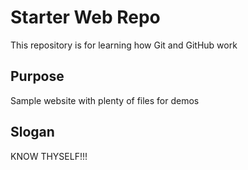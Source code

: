 # Starter Web Repo

This repository is for learning how Git and GitHub work

## Purpose

Sample website with plenty of files for demos

## Slogan
KNOW THYSELF!!!